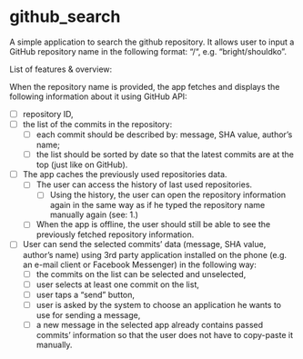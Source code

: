 # github_search
A simple application to search the github repository.
It allows user to input a GitHub repository name in the following format: “<owner>/<repository>“, e.g. “bright/shouldko”.


List of features & overview:


When the repository name is provided, the app fetches and displays the following information about it using GitHub API:
- [ ] repository ID,
- [ ] the list of the commits in the repository:
    - [ ] each commit should be described by: message, SHA value, author’s name;
    - [ ] the list should be sorted by date so that the latest commits are at the top (just like on GitHub).
- [ ] The app caches the previously used repositories data.
    - [ ] The user can access the history of last used repositories.
        - [ ] Using the history, the user can open the repository information again in the same way as if he typed the repository name manually again (see: 1.)
    - [ ] When the app is offline, the user should still be able to see the previously fetched repository information.
- [ ] User can send the selected commits’ data (message, SHA value, author’s name) using 3rd party application installed on the phone (e.g. an e-mail client or Facebook Messenger) in the following way:
    - [ ] the commits on the list can be selected and unselected,
    - [ ] user selects at least one commit on the list,
    - [ ] user taps a “send” button,
    - [ ] user is asked by the system to choose an application he wants to use for sending a message,
    - [ ] a new message in the selected app already contains passed commits’ information so that the user does not have to copy-paste it manually.